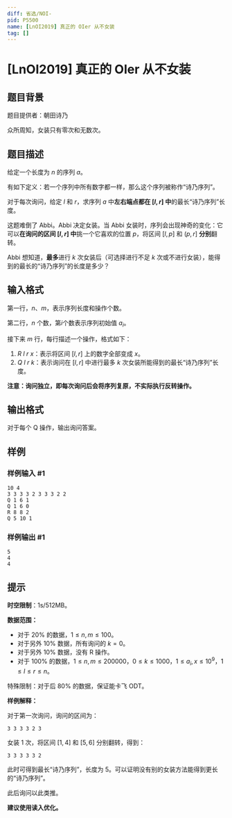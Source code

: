 ```yaml
---
diff: 省选/NOI-
pid: P5500
name: [LnOI2019] 真正的 OIer 从不女装
tag: []
---
```

# [LnOI2019] 真正的 OIer 从不女装
## 题目背景

题目提供者：朝田诗乃

众所周知，女装只有零次和无数次。
## 题目描述

给定一个长度为 $n$ 的序列 $a$。

有如下定义：若一个序列中所有数字都一样，那么这个序列被称作“诗乃序列”。

对于每次询问，给定 $l$ 和 $r$，求序列 $a$ 中**左右端点都在 $[l,r]$ 中**的最长“诗乃序列”长度。

这题难倒了 Abbi。Abbi 决定女装。当 Abbi 女装时，序列会出现神奇的变化：它可以**在询问的区间 $[l,r]$ 中**挑一个它喜欢的位置 $p$，将区间 $[l,p]$ 和 $(p,r]$ **分别**翻转。

Abbi 想知道，**最多**进行 $k$ 次女装后（可选择进行不足 $k$ 次或不进行女装），能得到的最长的“诗乃序列”的长度是多少？
## 输入格式

第一行，$n$、$m$，表示序列长度和操作个数。

第二行，$n$ 个数，第$i$个数表示序列初始值 $a_i$。

接下来 $m$ 行，每行描述一个操作，格式如下：

1. $R$ $l$ $r$ $x$：表示将区间 $[l,r]$ 上的数字全部变成 $x$。
2. $Q$ $l$ $r$ $k$：表示询问在 $[l,r]$ 中进行最多 $k$ 次女装所能得到的最长“诗乃序列”长度。

**注意：询问独立，即每次询问后会将序列复原，不实际执行反转操作。**
## 输出格式

对于每个 Q 操作，输出询问答案。
## 样例

### 样例输入 #1
```
10 4
3 3 3 3 2 3 3 3 2 2
Q 1 6 1
Q 1 6 0
R 8 8 2
Q 5 10 1
```
### 样例输出 #1
```
5
4
4
```
## 提示

**时空限制**：1s/512MB。

**数据范围：**

- 对于 $20\%$ 的数据，$1 ≤ n,m ≤ 100$。
- 对于另外 $10\%$ 数据，所有询问的 $k=0$。
- 对于另外 $10\%$ 数据，没有 R 操作。
- 对于 $100\%$ 的数据，$1≤n,m≤200000$，$0≤k≤1000$，$1≤a_i,x≤10^9$，$1≤l≤r≤n$。

特殊限制：对于后 $80\%$ 的数据，保证能卡飞 ODT。

**样例解释：**

对于第一次询问，询问的区间为：

```
3 3 3 3 2 3
```

女装 $1$ 次，将区间 $[1,4]$ 和 $[5,6]$ 分别翻转，得到：

```
3 3 3 3 3 2
```

此时可得到最长“诗乃序列”，长度为 $5$。可以证明没有别的女装方法能得到更长的“诗乃序列”。

此后询问以此类推。

**建议使用读入优化。**
